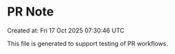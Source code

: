 # PR Note

Created at: Fri 17 Oct 2025 07:30:46 UTC

This file is generated to support testing of PR workflows.

